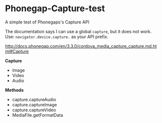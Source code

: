 # Phonegap-Capture-test #
A simple test of Phonegaps's Capture API

The documentation says I can use a global `capture`, but it does not work.
Use: `navigator.device.capture.` as your API prefix.


http://docs.phonegap.com/en/3.3.0/cordova_media_capture_capture.md.html#Capture

**Capture**

* Image
* Video
* Audio


**Methods**

* capture.captureAudio
* capture.captureImage
* capture.captureVideo
* MediaFile.getFormatData

